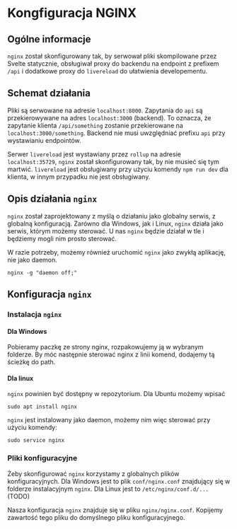 # Kongfiguracja NGINX

## Ogólne informacje 
`nginx` został skonfigurowany tak, by serwował pliki skompilowane przez Svelte statycznie, obsługiwał proxy do backendu na endpoint z prefixem `/api` i dodatkowe proxy do `livereload` do ułatwienia developementu.

## Schemat działania

Pliki są serwowane na adresie `localhost:8000`.
Zapytania do `api` są przekierowywane na adres `localhost:3000` (backend).
To oznacza, że zapytanie klienta `/api/something` zostanie przekierowane na `localhost:3000/something`.
Backend nie musi uwzględniać prefixu `api` przy wystawianiu endpointów.

Serwer `livereload` jest wystawiany przez `rollup` na adresie `localhost:35729`, `nginx` został skonfigurowany tak, by nie musieć się tym martwić. `livereload` jest obsługiwany przy użyciu komendy `npm run dev` dla klienta, w innym przypadku nie jest obsługiwany.

## Opis działania `nginx`

`nginx` został zaprojektowany z myślą o działaniu jako globalny serwis, z globalną konfiguracją. Zarówno dla Windows, jak i Linux, `nginx` działa jako serwis, którym możemy sterować. U nas `nginx` będzie działał w tle i będziemy mogli nim prosto sterować.

W razie potrzeby, możemy również uruchomić `nginx` jako zwykłą aplikację, nie jako daemon.
```
nginx -g "daemon off;"
```

## Konfiguracja `nginx`

### Instalacja `nginx` 

#### Dla Windows

Pobieramy paczkę ze strony nginx, rozpakowujemy ją w wybranym folderze. By móc następnie sterować nginx z linii komend, dodajemy tą ścieżkę do path.

#### Dla linux

`nginx` powinien być dostępny w repozytorium. Dla Ubuntu możemy wpisać 
```
sudo apt install nginx
```

`nginx` jest instalowany jako daemon, możemy nim więc sterować przy użyciu komendy:
```
sudo service nginx
```

### Pliki konfiguracyjne

Żeby skonfigurować `nginx` korzystamy z globalnych plików konfiguracyjnych. Dla Windows jest to plik `conf/nginx.conf` znajdujący się w folderze instalacyjnym `nginx`. Dla Linux jest to `/etc/nginx/conf.d/...` (TODO)

Nasza konfiguracja `nginx` znajduje się w pliku `nginx/nginx.conf`. Kopijemy zawartość tego pliku do domyślnego pliku konfiguracyjnego.